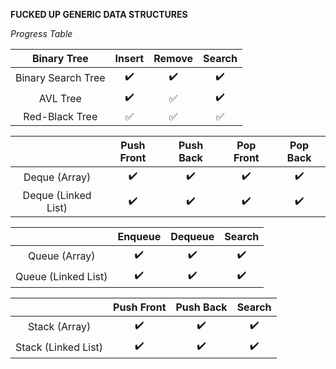 **FUCKED UP GENERIC DATA STRUCTURES**

*Progress Table*

| Binary Tree        | Insert             | Remove             | Search             |
| :----------------: | :----------------: | :----------------: | :----------------: |
| Binary Search Tree | :heavy_check_mark: | :heavy_check_mark: | :heavy_check_mark: |
| AVL Tree           | :heavy_check_mark: | :white_check_mark: | :heavy_check_mark: |
| Red-Black Tree     | :white_check_mark: | :white_check_mark: | :white_check_mark: |

|                     | Push Front         | Push Back          | Pop Front          | Pop Back           |
| :-----------------: | :----------------: | :----------------: | :----------------: | :----------------: |
| Deque (Array)       | :heavy_check_mark: | :heavy_check_mark: | :heavy_check_mark: | :heavy_check_mark: |
| Deque (Linked List) | :heavy_check_mark: | :heavy_check_mark: | :heavy_check_mark: | :heavy_check_mark: |

|                     | Enqueue            | Dequeue            | Search             |
| :-----------------: | :----------------: | :----------------: | :----------------: |
| Queue (Array)       | :heavy_check_mark: | :heavy_check_mark: | :heavy_check_mark: |
| Queue (Linked List) | :heavy_check_mark: | :heavy_check_mark: | :heavy_check_mark: |

|                     | Push Front         | Push Back          | Search             |
| :-----------------: | :----------------: | :----------------: | :----------------: |
| Stack (Array)       | :heavy_check_mark: | :heavy_check_mark: | :heavy_check_mark: |
| Stack (Linked List) | :heavy_check_mark: | :heavy_check_mark: | :heavy_check_mark: |

